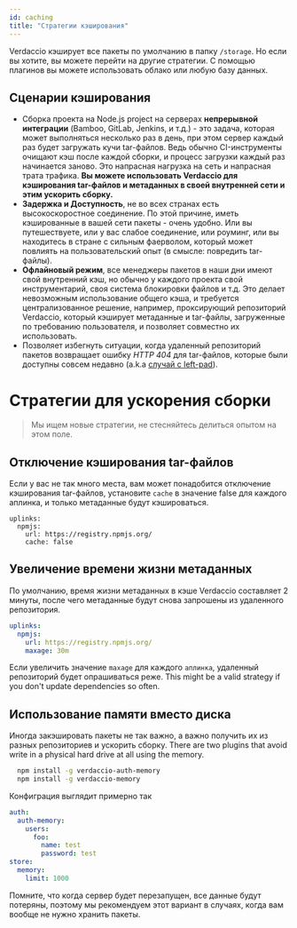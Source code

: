 ```yaml
---
id: caching
title: "Стратегии кэширования"
---
```


Verdaccio кэширует все пакеты по умолчанию в папку `/storage`. Но если вы хотите, вы можете перейти на другие стратегии. С помощью плагинов вы можете использовать облако или любую базу данных.

## Сценарии кэширования

* Сборка проекта на Node.js project на серверах **непрерывной интеграции** (Bamboo, GitLab, Jenkins, и т.д.) - это задача, которая может выполняться несколько раз в день, при этом сервер каждый раз будет загружать кучи tar-файлов. Ведь обычно CI-инструменты очищают кэш после каждой сборки, и процесс загрузки каждый раз начинается заново. Это напрасная нагрузка на сеть и напрасная трата трафика. **Вы можете использовать Verdaccio для кэширования tar-файлов и метаданных в своей внутренней сети и этим ускорить сборку.**
* **Задержка и Доступность**, не во всех странах есть высокоскоростное соединение. По этой причине, иметь кэшированные в вашей сети пакеты - очень удобно. Или вы путешествуете, или у вас слабое соединение, или роуминг, или вы находитесь в стране с сильным фаерволом, который может повлиять на пользовательский опыт (в смысле: повредить tar-файлы).
* **Офлайновый режим**, все менеджеры пакетов в наши дни имеют свой внутренний кэш, но обычно у каждого проекта свой инструментарий, своя система блокировки файлов и т.д. Это делает невозможным использование общего кэша, и требуется централизованное решение, например, проксирующий репозиторий Verdaccio, который кэширует метаданные и tar-файлы, загруженные по требованию пользователя, и позволяет совместно их использовать.
* Позволяет избегнуть ситуации, когда удаленный репозиторий пакетов возвращает ошибку *HTTP 404* для tar-файлов, которые были доступны совсем недавно (a.k.a [случай с left-pad](https://www.theregister.co.uk/2016/03/23/npm_left_pad_chaos/)).

# Стратегии для ускорения сборки

> Мы ищем новые стратегии, не стесняйтесь делиться опытом на этом поле.

## Отключение кэширования tar-файлов

Если у вас не так много места, вам может понадобится отключение кэширования tar-файлов, установите `cache` в значение false для каждого аплинка, и только метаданные будут кэшироваться.

    uplinks:
      npmjs:
        url: https://registry.npmjs.org/
        cache: false
    

## Увеличение времени жизни метаданных

По умолчанию, время жизни метаданных в кэше Verdaccio составляет 2 минуты, после чего метаданные будут снова запрошены из удаленного репозитория.

```yaml
uplinks:
  npmjs:
    url: https://registry.npmjs.org/
    maxage: 30m
```

Если увеличить значение `maxage` для каждого `аплинка`, удаленный репозиторий будет опрашиваться реже. This might be a valid strategy if you don't update dependencies so often.

## Использование памяти вместо диска

Иногда закэшировать пакеты не так важно, а важно получить их из разных репозиториев и ускорить сборку. There are two plugins that avoid write in a physical hard drive at all using the memory.

```bash
  npm install -g verdaccio-auth-memory
  npm install -g verdaccio-memory
```

Конфиграция выглядит примерно так

```yaml
auth:
  auth-memory:
    users:
      foo:
        name: test
        password: test
store:
  memory:
    limit: 1000
```

Помните, что когда сервер будет перезапущен, все данные будут потеряны, поэтому мы рекомендуем этот вариант в случаях, когда вам вообще не нужно хранить пакеты.